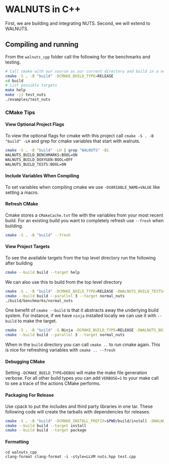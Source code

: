 # WALNUTS in C++

First, we are building and integrating NUTS.  Second, we will extend to WALNUTS.

## Compiling and running

From the `walnuts_cpp` folder call the following for the benchmarks and testing.

```bash
# Call cmake with our source as our current directory and build in a new folder "build"
cmake -S . -B "build" -DCMAKE_BUILD_TYPE=RELEASE
cd build
# List possible targets
make help
make -j3 test_nuts
./examples/test_nuts
```

### CMake Tips

#### View Optional Project Flags

To view the optional flags for cmake with this project call `cmake -S . -B "build" -LH` and grep for cmake variables that start with walnuts.

```bash
cmake -S . -B "build" -LH | grep "WALNUTS" -B1
WALNUTS_BUILD_BENCHMARKS:BOOL=ON
WALNUTS_BUILD_DOXYGEN:BOOL=OFF
WALNUTS_BUILD_TESTS:BOOL=ON
```

#### Include Variables When Compiling

To set variables when compiling cmake we use `-DVARIABLE_NAME=VALUE` like setting a macro.

#### Refresh CMake

Cmake stores a `CMakeCache.txt` file with the variables from your most recent build.
For an existing build you want to completely refresh use `--fresh` when building.

```bash
cmake -S . -B "build" --fresh
```

#### View Project Targets

To see the available targets from the top level directory run the following after building

```bash
cmake --build build --target help
```

We can also use this to build from the top level directory

```bash
cmake -S . -B "build" -DCMAKE_BUILD_TYPE=RELEASE -DWALNUTS_BUILD_TESTS=ON -DWALNUTS_BUILD_BENCHMARKS=ON
cmake --build build --parallel 3 --target normal_nuts
./build/benchmarks/normal_nuts
```

One benefit of `cmake --build` is that it abstracts away the underlying build system.
For instance, if we have `ninja` installed locally we can use it with `--build` to make the target.

```bash
cmake -S . -B "build" -G Ninja -DCMAKE_BUILD_TYPE=RELEASE -DWALNUTS_BUILD_TESTS=ON -DWALNUTS_BUILD_BENCHMARKS=ON
cmake --build build --parallel 3 --target normal_nuts
```

When in the `build` directory you can call `cmake ..` to run cmake again.
This is nice for refreshing variables with `cmake .. --fresh`

#### Debugging CMake

Setting `-DCMAKE_BUILD_TYPE=DEBUG` will make the make file generation verbose.
For all other build types you can add `VERBOSE=1` to your make call to see a trace of the actions CMake performs.

#### Packaging For Release

Use cpack to put the includes and third party libraries in one tar. These following code will create the tarballs with dependencies for releases.

```bash
cmake -S . -B "build" -DCMAKE_INSTALL_PREFIX=$PWD/build/install -DWALNUTS_BUILD_TARBALL=ON
cmake --build build --target install
cmake --build build --target package
```

#### Formatting

```
cd walnuts_cpp
clang-format clang-format -i -style=LLVM nuts.hpp test.cpp
```

